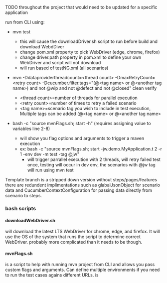 TODO throughout the project that would need to be updated for a specific application  

run from CLI using:

* mvn test
  * this will cause the downloadDriver.sh script to run before build and download WebdDiver
  * change pom.xml property to pick WebDriver (edge, chrome, firefox)
  * change driver.path property in pom.xml to define your own WebDriver and script will not download
  * will run based of testNG.xml (all scenarios)

* mvn -Ddataproviderthreadcount=<thread count<l>> -DmaxRetryCount=<retry count<l>> -Dcucumber.filter.tags="(@<tag
  name<l>>
  or @<another tag name<l>>) and not @wip and not @defect and not @closed" clean verify
  * <thread count<l>>=number of threads for parallel execution
  * <retry count<l>>=number of times to retry a failed scenario
  * <tag name<l>>=scenario tag you wish to include in test execution, Multiple tags can be added (@<tag name<l>>
    or @<another tag name<l>>

* bash -c "source mvnFlags.sh; start -h" (requires assigning value to variables line 2-8)
  * will show you flag options and arguments to trigger a maven execution
  * ex:  bash -c "source mvnFlags.sh; start -jw.demo.MyApplication.t 2 -r 1 -env dev -m test -tag @jw"
    * will trigger parrallel execution with 2 threads, will retry failed test once, testing will occur in dev env, the scenarios with @jw tag will run using mvn test

Template branch is a stripped down version without steps/pages/features there are redundent implimentations such as glabalJsonObject for scenario data and CucumberContextConfiguration for passing data directly from scenario to steps.  

### bash scripts ###   
#### downloadWebDriver.sh #### 
will download the latest LTS WebDriver for chrome, edge, and firefox. It will use the OS of the system that runs the script to determine correct WebDriver. probably more complicated than it needs to be though. 
  
#### mvnFlags.sh #### 
is a script to help with running mvn project from CLI and allows you pass custom flags and arguments. Can define multiple environments if you need to run the test cases agains different URLs. 
is 
